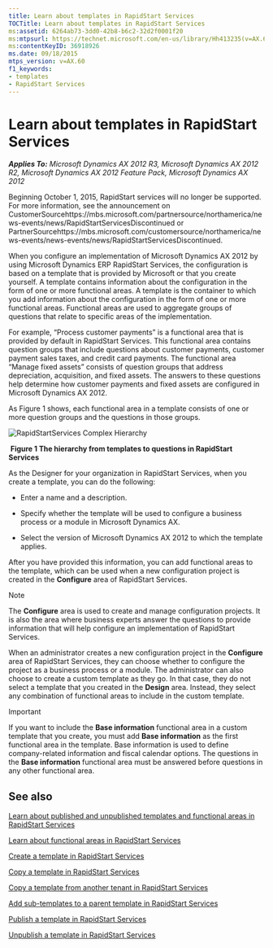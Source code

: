```yaml
---
title: Learn about templates in RapidStart Services
TOCTitle: Learn about templates in RapidStart Services
ms:assetid: 6264ab73-3dd0-42b8-b6c2-32d2f0001f20
ms:mtpsurl: https://technet.microsoft.com/en-us/library/Hh413235(v=AX.60)
ms:contentKeyID: 36918926
ms.date: 09/18/2015
mtps_version: v=AX.60
f1_keywords:
- templates
- RapidStart Services
---
```


# Learn about templates in RapidStart Services 


_**Applies To:** Microsoft Dynamics AX 2012 R3, Microsoft Dynamics AX 2012 R2, Microsoft Dynamics AX 2012 Feature Pack, Microsoft Dynamics AX 2012_

Beginning October 1, 2015, RapidStart services will no longer be supported. For more information, see the announcement on CustomerSourcehttps://mbs.microsoft.com/partnersource/northamerica/news-events/news/RapidStartServicesDiscontinued or PartnerSourcehttps://mbs.microsoft.com/customersource/northamerica/news-events/news-events/news/RapidStartServicesDiscontinued.

When you configure an implementation of Microsoft Dynamics AX 2012 by using Microsoft Dynamics ERP RapidStart Services, the configuration is based on a template that is provided by Microsoft or that you create yourself. A template contains information about the configuration in the form of one or more functional areas. A template is the container to which you add information about the configuration in the form of one or more functional areas. Functional areas are used to aggregate groups of questions that relate to specific areas of the implementation.

For example, “Process customer payments” is a functional area that is provided by default in RapidStart Services. This functional area contains question groups that include questions about customer payments, customer payment sales taxes, and credit card payments. The functional area “Manage fixed assets” consists of question groups that address depreciation, acquisition, and fixed assets. The answers to these questions help determine how customer payments and fixed assets are configured in Microsoft Dynamics AX 2012.

As Figure 1 shows, each functional area in a template consists of one or more question groups and the questions in those groups.

![RapidStartServices Complex Hierarchy](images/Hh413235.RapidStartServicesComplexHierarchy(AX.60).gif "RapidStartServices Complex Hierarchy")

  
 **Figure 1 The hierarchy from templates to questions in RapidStart Services**

As the Designer for your organization in RapidStart Services, when you create a template, you can do the following:

  - Enter a name and a description.

  - Specify whether the template will be used to configure a business process or a module in Microsoft Dynamics AX.

  - Select the version of Microsoft Dynamics AX 2012 to which the template applies.

After you have provided this information, you can add functional areas to the template, which can be used when a new configuration project is created in the **Configure** area of RapidStart Services.


> [!NOTE]
> <P>The <STRONG>Configure</STRONG> area is used to create and manage configuration projects. It is also the area where business experts answer the questions to provide information that will help configure an implementation of RapidStart Services.</P>



When an administrator creates a new configuration project in the **Configure** area of RapidStart Services, they can choose whether to configure the project as a business process or a module. The administrator can also choose to create a custom template as they go. In that case, they do not select a template that you created in the **Design** area. Instead, they select any combination of functional areas to include in the custom template.


> [!IMPORTANT]
> <P>If you want to include the <STRONG>Base information</STRONG> functional area in a custom template that you create, you must add <STRONG>Base information</STRONG> as the first functional area in the template. Base information is used to define company-related information and fiscal calendar options. The questions in the <STRONG>Base information</STRONG> functional area must be answered before questions in any other functional area.</P>



## See also

[Learn about published and unpublished templates and functional areas in RapidStart Services](learn-about-published-and-unpublished-templates-and-functional-areas-in-rapidstart-services.md)

[Learn about functional areas in RapidStart Services](learn-about-functional-areas-in-rapidstart-services.md)

[Create a template in RapidStart Services](create-a-template-in-rapidstart-services.md)

[Copy a template in RapidStart Services](copy-a-template-in-rapidstart-services.md)

[Copy a template from another tenant in RapidStart Services](copy-a-template-from-another-tenant-in-rapidstart-services.md)

[Add sub-templates to a parent template in RapidStart Services](add-sub-templates-to-a-parent-template-in-rapidstart-services.md)

[Publish a template in RapidStart Services](publish-a-template-in-rapidstart-services.md)

[Unpublish a template in RapidStart Services](unpublish-a-template-in-rapidstart-services.md)

  


